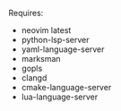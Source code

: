 Requires:
 - neovim latest
 - python-lsp-server
 - yaml-language-server
 - marksman
 - gopls
 - clangd
 - cmake-language-server
 - lua-language-server

